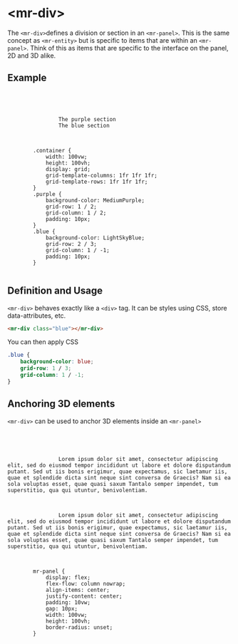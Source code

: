# &lt;mr-div&gt;

The `<mr-div>`defines a division or section in an `<mr-panel>`. This is the same concept as `<mr-entity>` but is specific to items that are within an `<mr-panel>`. Think of this as items that are specific to the interface on the panel, 2D and 3D alike.

## Example

<inline-repl render-width="360" editor-height="240">
    <code slot="html">
        <mr-app>
            <mr-light color="white" intensity="0.45" data-position="-0.25 0 0.35"></mr-light>
            <mr-panel class="container">
                <mr-div class="purple"><mr-text>The purple section</mr-text></mr-div>
                <mr-div class="blue"><mr-text>The blue section</mr-text></mr-div>
            </mr-panel>
        </mr-app> 
    </code>
    <code slot="css">
        .container {
            width: 100vw;
            height: 100vh;
            display: grid;
            grid-template-columns: 1fr 1fr 1fr;
            grid-template-rows: 1fr 1fr 1fr;
        }
        .purple {
            background-color: MediumPurple;
            grid-row: 1 / 2;
            grid-column: 1 / 2;
            padding: 10px;
        }
        .blue {
            background-color: LightSkyBlue;
            grid-row: 2 / 3;
            grid-column: 1 / -1;
            padding: 10px;
        }
    </code>
</inline-repl>

## Definition and Usage

`<mr-div>` behaves exactly like a `<div>` tag. It can be styles using CSS, store data-attributes, etc.

```html
<mr-div class="blue"></mr-div>
```

You can then apply CSS

```css
.blue {
    background-color: blue;
    grid-row: 1 / 3;
    grid-column: 1 / -1;
}
```

## Anchoring 3D elements

`<mr-div>` can be used to anchor 3D elements inside an `<mr-panel>`

<inline-repl render-height="300" editor-height="300">
    <code slot="html">
        <mr-app>
            <mr-light color="white" intensity="0.5" data-position="0 0.1 0.35"></mr-light>
            <mr-panel>
                <mr-text>Lorem ipsum dolor sit amet, consectetur adipiscing elit, sed do eiusmod tempor incididunt ut labore et dolore disputandum putant. Sed ut iis bonis erigimur, quae expectamus, sic laetamur iis, quae et splendide dicta sint neque sint conversa de Graecis? Nam si ea sola voluptas esset, quae quasi saxum Tantalo semper impendet, tum superstitio, qua qui utuntur, benivolentiam.</mr-text>
                <mr-div style="width: 300px; height: 100px; z-index: 70;">
                    <mr-model src="/static/sample/bowtie.glb" style="scale: 0.1"></mr-model>
                </mr-div>
                <mr-text>Lorem ipsum dolor sit amet, consectetur adipiscing elit, sed do eiusmod tempor incididunt ut labore et dolore disputandum putant. Sed ut iis bonis erigimur, quae expectamus, sic laetamur iis, quae et splendide dicta sint neque sint conversa de Graecis? Nam si ea sola voluptas esset, quae quasi saxum Tantalo semper impendet, tum superstitio, qua qui utuntur, benivolentiam.</mr-text>
            </mr-panel>
        </mr-app>
    </code>
    <code slot="css">
        mr-panel {
            display: flex;
            flex-flow: column nowrap;
            align-items: center;
            justify-content: center;
            padding: 10vw;
            gap: 10px;
            width: 100vw;
            height: 100vh;
            border-radius: unset;
        }
    </code>
</inline-repl>
